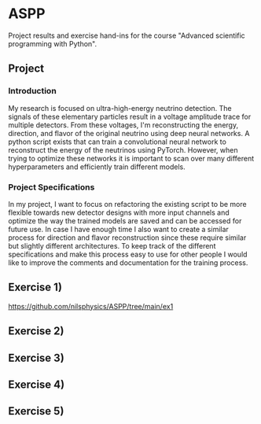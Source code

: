 # ASPP
Project results and exercise hand-ins for the course "Advanced scientific programming with Python".

## Project

### Introduction

My research is focused on ultra-high-energy neutrino detection. The signals of these elementary particles result in a voltage amplitude trace for multiple detectors. From these voltages, I'm reconstructing the energy, direction, and flavor of the original neutrino using deep neural networks. A python script exists that can train a convolutional neural network to reconstruct the energy of the neutrinos using PyTorch. However, when trying to optimize these networks it is important to scan over many different hyperparameters and efficiently train different models.   

### Project Specifications

In my project, I want to focus on refactoring the existing script to be more flexible towards new detector designs with more input channels and optimize the way the trained models are saved and can be accessed for future use. In case I have enough time I also want to create a similar process for direction and flavor reconstruction since these require similar but slightly different architectures. To keep track of the different specifications and make this process easy to use for other people I would like to improve the comments and documentation for the training process. 



## Exercise 1)
https://github.com/nilsphysics/ASPP/tree/main/ex1

## Exercise 2)

## Exercise 3)

## Exercise 4)

## Exercise 5)
